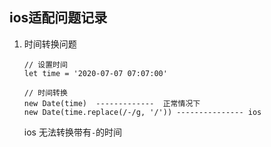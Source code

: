## ios适配问题记录

1. 时间转换问题
    ```
    // 设置时间
    let time = '2020-07-07 07:07:00'

    // 时间转换
    new Date(time)  -------------  正常情况下
    new Date(time.replace(/-/g, '/')) --------------- ios
    ```
    ios 无法转换带有`-`的时间